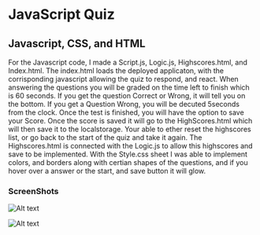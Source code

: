 # JavaScript Quiz

## Javascript, CSS, and HTML
For the Javascript code, I made a Script.js, Logic.js, Highscores.html, and Index.html. 
The index.html loads the deployed applicaton, with the corrisponding javascript allowing the quiz to respond, and react. When answering the questions you will be graded on the time left to finish which is 60 seconds. 
If you get the question Correct or Wrong, it will tell you on the bottom. 
If you get a Question Wrong, you will be decuted 5seconds from the clock. 
Once the test is finished, you will have the option to save your Score. 
Once the score is saved it will go to the HighScores.html which will then save it to the localstorage. 
Your able to ether reset the highscores list, or go back to the start of the quiz and take it again. 
The Highscores.html is connected with the Logic.js to allow this highscores and save to be implemented. 
With the Style.css sheet I was able to implement colors, and borders along with certian shapes of the questions, and if you hover over a answer or the start, and save button it will glow. 
### ScreenShots

![Alt text](<Screenshot 2023-07-13 at 11.32.56 PM.png>)

![Alt text](<../Screenshot 2023-07-13 at 11.33.52 PM.png>)

